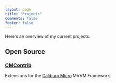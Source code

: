 ```yaml
---
layout: page
title: "Projects"
comments: false
footer: false
---
```

Here's an overview of my current projects.

## Open Source

### [CMContrib](./cmcontrib.html)
Extensions for the [Caliburn.Micro](http://caliburnmicro.codeplex.com/) MVVM Framework.
